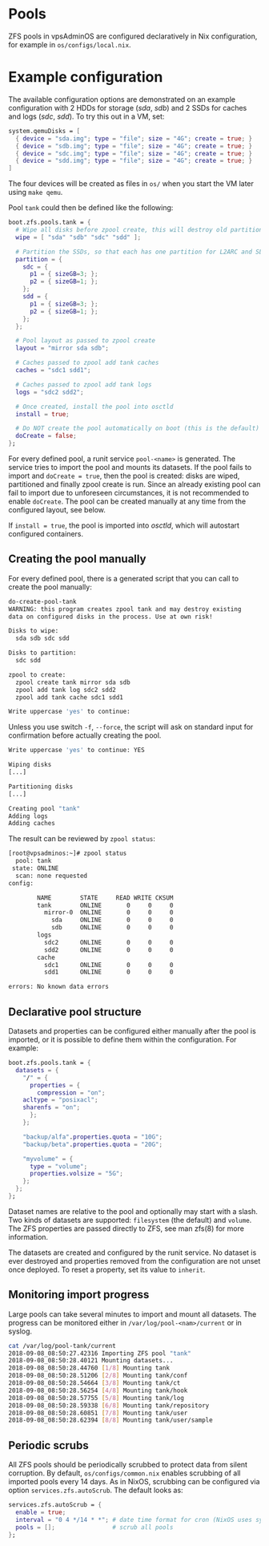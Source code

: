 # Pools
ZFS pools in vpsAdminOS are configured declaratively in Nix configuration, for
example in `os/configs/local.nix`.


# Example configuration
The available configuration options are demonstrated on an example configuration
with 2 HDDs for storage (*sda*, *sdb*) and 2 SSDs for caches and logs
(*sdc*, *sdd*). To try this out in a VM, set:

```nix
system.qemuDisks = [
  { device = "sda.img"; type = "file"; size = "4G"; create = true; }
  { device = "sdb.img"; type = "file"; size = "4G"; create = true; }
  { device = "sdc.img"; type = "file"; size = "4G"; create = true; }
  { device = "sdd.img"; type = "file"; size = "4G"; create = true; }
]
```

The four devices will be created as files in `os/` when you start the VM later
using `make qemu`.

Pool `tank` could then be defined like the following:

```nix
boot.zfs.pools.tank = {
  # Wipe all disks before zpool create, this will destroy old partition tables
  wipe = [ "sda" "sdb" "sdc" "sdd" ];

  # Partition the SSDs, so that each has one partition for L2ARC and SLOG
  partition = {
    sdc = {
      p1 = { sizeGB=3; };
      p2 = { sizeGB=1; };
    };
    sdd = {
      p1 = { sizeGB=3; };
      p2 = { sizeGB=1; };
    };
  };

  # Pool layout as passed to zpool create
  layout = "mirror sda sdb";

  # Caches passed to zpool add tank caches
  caches = "sdc1 sdd1";

  # Caches passed to zpool add tank logs
  logs = "sdc2 sdd2";

  # Once created, install the pool into osctld
  install = true;

  # Do NOT create the pool automatically on boot (this is the default)
  doCreate = false;
};
```

For every defined pool, a runit service `pool-<name>` is generated. The service
tries to import the pool and mounts its datasets. If the pool fails to import
and `doCreate = true`, then the pool is created: disks are wiped, partitioned
and finally zpool create is run. Since an already existing pool can fail to
import due to unforeseen circumstances, it is not recommended to enable
`doCreate`. The pool can be created manually at any time from the configured
layout, see below.

If `install = true`, the pool is imported into *osctld*, which will autostart
configured containers.

## Creating the pool manually
For every defined pool, there is a generated script that you can call to create
the pool manually:

```bash
do-create-pool-tank
WARNING: this program creates zpool tank and may destroy existing
data on configured disks in the process. Use at own risk!

Disks to wipe:
  sda sdb sdc sdd

Disks to partition:
  sdc sdd

zpool to create:
  zpool create tank mirror sda sdb
  zpool add tank log sdc2 sdd2
  zpool add tank cache sdc1 sdd1

Write uppercase 'yes' to continue:
```

Unless you use switch `-f`, `--force`, the script will ask on standard input for
confirmation before actually creating the pool.

```bash
Write uppercase 'yes' to continue: YES

Wiping disks
[...]

Partitioning disks
[...]

Creating pool "tank"
Adding logs
Adding caches
```

The result can be reviewed by `zpool status`:

```bash
[root@vpsadminos:~]# zpool status
  pool: tank
 state: ONLINE
  scan: none requested
config:

        NAME        STATE     READ WRITE CKSUM
        tank        ONLINE       0     0     0
          mirror-0  ONLINE       0     0     0
            sda     ONLINE       0     0     0
            sdb     ONLINE       0     0     0
        logs
          sdc2      ONLINE       0     0     0
          sdd2      ONLINE       0     0     0
        cache
          sdc1      ONLINE       0     0     0
          sdd1      ONLINE       0     0     0

errors: No known data errors
```

## Declarative pool structure
Datasets and properties can be configured either manually after the pool is
imported, or it is possible to define them within the configuration.
For example:

```nix
boot.zfs.pools.tank = {
  datasets = {
    "/" = {
      properties = {
        compression = "on";
	acltype = "posixacl";
	sharenfs = "on";
      };
    };

    "backup/alfa".properties.quota = "10G";
    "backup/beta".properties.quota = "20G";

    "myvolume" = {
      type = "volume";
      properties.volsize = "5G";
    };
  };
};
```

Dataset names are relative to the pool and optionally may start with a slash.
Two kinds of datasets are supported: `filesystem` (the default) and `volume`.
The ZFS properties are passed directly to ZFS, see man zfs(8) for more
information.

The datasets are created and configured by the runit service. No dataset is
ever destroyed and properties removed from the configuration are not unset
once deployed. To reset a property, set its value to `inherit`.

## Monitoring import progress
Large pools can take several minutes to import and mount all datasets.
The progress can be monitored either in `/var/log/pool-<nam>/current` or
in syslog.

```bash
cat /var/log/pool-tank/current
2018-09-08_08:50:27.42316 Importing ZFS pool "tank"
2018-09-08_08:50:28.40121 Mounting datasets...
2018-09-08_08:50:28.44760 [1/8] Mounting tank
2018-09-08_08:50:28.51206 [2/8] Mounting tank/conf
2018-09-08_08:50:28.54664 [3/8] Mounting tank/ct
2018-09-08_08:50:28.56254 [4/8] Mounting tank/hook
2018-09-08_08:50:28.57755 [5/8] Mounting tank/log
2018-09-08_08:50:28.59338 [6/8] Mounting tank/repository
2018-09-08_08:50:28.60851 [7/8] Mounting tank/user
2018-09-08_08:50:28.62394 [8/8] Mounting tank/user/sample
```

## Periodic scrubs
All ZFS pools should be periodically scrubbed to protect data from silent
corruption. By default, `os/configs/common.nix` enables scrubbing of all
imported pools every 14 days. As in NixOS, scrubbing can be configured
via option `services.zfs.autoScrub`. The default looks as:

```nix
services.zfs.autoScrub = {
  enable = true;
  interval = "0 4 */14 * *"; # date time format for cron (NixOS uses systemd calendar format)
  pools = [];                # scrub all pools
};
```
